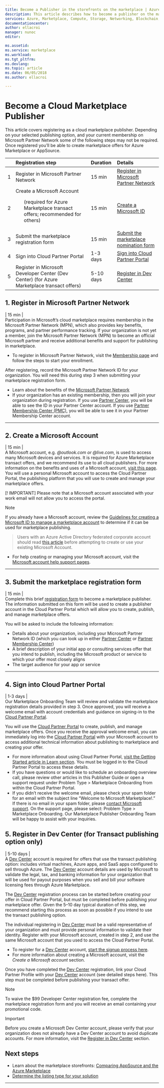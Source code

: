 ```yaml
---
title: Become a Publisher in the storefronts on the marketplace | Azure
description: This article describes how to become a publisher on the marketplace.  
services: Azure, Marketplace, Compute, Storage, Networking, Blockchain, Security
documentationcenter:
author: ellacroi
manager: nunoc
editor:

ms.assetid: 
ms.service: marketplace
ms.workload: 
ms.tgt_pltfrm: 
ms.devlang: 
ms.topic: article
ms.date: 06/05/2018
ms.author: ellacroi

---
```


# Become a Cloud Marketplace Publisher

This article covers registering as a cloud marketplace publisher. Depending on your selected publishing option, and your current membership on Microsoft Partner Network some of the following steps may not be required. Once registered you’ll be able to create marketplace offers for Azure Marketplace or AppSource.


|  | Registration step | Duration | Details |  
|:--- |:--- |:--- |:--- |  
| 1 | Register in Microsoft Partner Network | 15 min | [Register in Microsoft Partner Network](https://docs.microsoft.com/azure/marketplace/become-publisher#1-register-in-microsoft-partner-network) |  
| 2 | Create a Microsoft Account <ul>(required for Azure Marketplace transact offers; recommended for others)</ul> | 15 min | [Create a Microsoft ID](https://docs.microsoft.com/azure/marketplace/become-publisher#2-create-a-microsoft-account) |  
| 3 | Submit the marketplace registration form | 15 min | [Submit the marketplace nomination form](https://docs.microsoft.com/azure/marketplace/become-publisher#3-submit-the-marketplace-registration-form) |  
| 4 |  Sign into Cloud Partner Portal | 1-3 days | [Sign into Cloud Partner Portal](https://docs.microsoft.com/azure/marketplace/become-publisher#4-sign-into-cloud-partner-portal) |  
| 5 | Register in Microsoft Developer Center (Dev Center) (for Azure Marketplace transact offers) | 5-10 days | [Register in Dev Center](https://docs.microsoft.com/azure/marketplace/become-publisher#5-register-in-dev-center-for-transact-publishing-option-only) |  


## 1. Register in Microsoft Partner Network  
| 15 min |  
Participation in Microsoft’s cloud marketplace requires membership in the Microsoft Partner Network (MPN), which also provides key benefits, programs, and partner performance tracking. If your organization is not yet a member, join the Microsoft Partner Network (MPN) to become an official Microsoft partner and receive additional benefits and support for publishing in marketplace. 

*   To register in Microsoft Partner Network, visit the [Membership page](https://partner.microsoft.com/membership) and follow the steps to start your enrollment.  

After registering, record the Microsoft Partner Network ID for your organization. You will need this during step 3 when submitting your marketplace registration form.
*	Learn about the benefits of the [Microsoft Partner Network](https://partner.microsoft.com/en-us/commercial)
*	If your organization has an existing membership, then you will join your organization during registration. If you use [Partner Center](https://partnercenter.microsoft.com/partner/home), you will be able to see the ID in your Partner Center account. If you use [Partner Membership Center (PMC)](https://partners.microsoft.com/partnerprogram/PartnerMembershipCenter.aspx), you will be able to see it in your Partner Membership Center account. 

---  

## 2. Create a Microsoft Account  
| 15 min |  
A Microsoft account, e.g. *@outlook.com or @live.com*, is used to access many Microsoft devices and services. It is required for Azure Marketplace transact offers, and we recommend its use to all cloud publishers. For more information on the benefits and uses of a Microsoft account, [visit this page](https://account.microsoft.com/account/). You will use a personal Microsoft account to access the Cloud Partner Portal, the publishing platform that you will use to create and manage your marketplace offers. 

[! IMPORTANT] Please note that a Microsoft account associated with your work email will not allow you to access the portal.

>[!Note]
>If you already have a Microsoft account, review the [Guidelines for creating a Microsoft ID to manage a marketplace account](https://review.docs.microsoft.com/azure/marketplace/guidelines#guidelines-for-creating-a-microsoft-id-to-manage-a-marketplace-account) to determine if it can be used for marketplace publishing. 

>Users with an Azure Active Directory federated corporate account should read [this article](https://review.docs.microsoft.com/azure/marketplace/guidelines#issue-microsoft-id-in-an-azure-ad-federated-domain) before attempting to create or use your existing Microsoft Account.

*	For help creating or managing your Microsoft account, visit the [Microsoft account help support pages](https://support.microsoft.com/en-us/products/microsoft-account?category=manage-account).


---  

## 3. Submit the marketplace registration form  
| 15 min |  
Complete this brief [registration form](https://azuremarketplace.microsoft.com/en-us/sell/signup) to become a marketplace publisher. The information submitted on this form will be used to create a publisher account in the Cloud Partner Portal which will allow you to create, publish, and manage marketplace offers.

You will be asked to include the following information:
*	Details about your organization, including your Microsoft Partner Network ID (which you can look up in either [Partner Center](https://partnercenter.microsoft.com/partner/home) or [Partner Membership Center](https://partners.microsoft.com/partnerprogram/PartnerMembershipCenter.aspx))
*	A brief description of your initial app or consulting services offer that you intend to publish, including the Microsoft product or service to which your offer most closely aligns
*	The target audience for your app or service 

---  
## 4. Sign into Cloud Partner Portal
| 1-3 days | <br>
Our Marketplace Onboarding Team will review and validate the marketplace registration details provided in step 3. Once approved, you will receive a welcome email with account credentials and guidance on signing-in to the [Cloud Partner Portal](https://cloudpartner.azure.com).

You will use the [Cloud Partner Portal](https://cloudpartner.azure.com) to create, publish, and manage marketplace offers. Once you receive the approval welcome email, you can immediately log into the [Cloud Partner Portal](https://cloudpartner.azure.com) with your Microsoft account to access additional technical information about publishing to marketplace and creating your offer. 
*	For more information about using Cloud Partner Portal, [visit the Getting Started article in Learn section](https://cloudpartner.azure.com/#documentation/getting-started-with-the-cloud-partner-portal). You must be logged in to the Cloud Partner Portal to access these details.
*	If you have questions or would like to schedule an onboarding overview call, please review other articles in this Publisher Guide or open a support request under Problem Type > Marketplace Onboarding from within the Cloud Partner Portal.
*	If you didn’t receive the welcome email, please check your spam folder for an email with the subject line “Welcome to Microsoft Marketplace!.” If there is no email in your spam folder, please [contact Microsoft support](https://support.microsoft.com/en-us/getsupport?wf=0&tenant=classiccommercial&oaspworkflow=start_1.0.0.0&locale=en-us&supportregion=en-us&pesid=16230&forceorigin=esmc&ccsid=636595105151894820). On the support page, please select: Problem Type > Marketplace Onboarding.  Our Marketplace Publisher Onboarding Team will be happy to assist with your inquiries. 


## 5. Register in Dev Center (for Transact publishing option only) 
| 5-10 days |  
A [Dev Center](https://developer.microsoft.com/en-us/store/register) account is required for offers that use the transact publishing option: includes virtual machines, Azure apps, and SaaS apps configured to sell through Azure. The [Dev Center](https://developer.microsoft.com/en-us/store/register) account details are used by Microsoft to validate the legal, tax, and banking information for your organization that will be used for payout purposes when you sell and bill your software licensing fees through Azure Marketplace. 

The [Dev Center](https://developer.microsoft.com/en-us/store/register) registration process can be started before creating your offer in Cloud Partner Portal, but must be completed before publishing your marketplace offer. Given the 5–10 day typical duration of this step, we recommend starting this process as soon as possible if you intend to use the transact publishing option. 

The individual registering in [Dev Center](https://developer.microsoft.com/en-us/store/register) must be a valid representative of your organization and must provide personal information to validate their identity. Register with your Microsoft account, created in step 2, and use the same Microsoft account that you used to access the Cloud Partner Portal.

*	To register for a [Dev Center](https://developer.microsoft.com/en-us/store/register) account, [start the signup process here](https://developer.microsoft.com/en-us/store/register).
*	For more information about creating a Microsoft account, visit the *Create a Microsoft account* section.
 
Once you have completed the [Dev Center](https://developer.microsoft.com/en-us/store/register) registration, link your Cloud Partner Profile with your [Dev Center](https://developer.microsoft.com/en-us/store/register) account (see detailed steps here). This step must be completed before publishing your transact offer. 

>[!Note]
>To waive the $99 Developer Center registration fee, complete the marketplace registration form and you will receive an email containing your promotional code. 

>[!Important]
>Before you create a Microsoft Dev Center account, please verify that your organization does not already have a Dev Center account to avoid duplicate accounts. For more information, visit the [Register in Dev Center](https://docs.microsoft.com/azure/marketplace/register-dev-center) section.


## Next steps
* Learn about the marketplace storefronts: [Comparing AppSource and the Azure Marketplace](https://docs.microsoft.com/azure/marketplace/comparing-appsource-azure-marketplace)
*	[Determine the listing type for your solution](https://docs.microsoft.com/azure/marketplace/determine-your-listing-type)

 
---  
